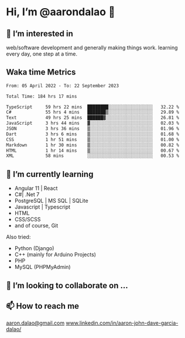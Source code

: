 # __Hi, I’m @aarondalao__ 👋 
## 👀 I’m interested in 
web/software development and generally making things work.
learning every day, one step at a time. 

## Waka time Metrics
<!--START_SECTION:waka-->

```txt
From: 05 April 2022 - To: 22 September 2023

Total Time: 184 hrs 17 mins

TypeScript     59 hrs 22 mins  ████████░░░░░░░░░░░░░░░░░   32.22 %
C#             55 hrs 4 mins   ███████▒░░░░░░░░░░░░░░░░░   29.89 %
Text           49 hrs 25 mins  ██████▓░░░░░░░░░░░░░░░░░░   26.81 %
JavaScript     3 hrs 44 mins   ▓░░░░░░░░░░░░░░░░░░░░░░░░   02.03 %
JSON           3 hrs 36 mins   ▒░░░░░░░░░░░░░░░░░░░░░░░░   01.96 %
Dart           3 hrs 6 mins    ▒░░░░░░░░░░░░░░░░░░░░░░░░   01.68 %
CSS            1 hr 51 mins    ▒░░░░░░░░░░░░░░░░░░░░░░░░   01.00 %
Markdown       1 hr 30 mins    ▒░░░░░░░░░░░░░░░░░░░░░░░░   00.82 %
HTML           1 hr 14 mins    ▒░░░░░░░░░░░░░░░░░░░░░░░░   00.67 %
XML            58 mins         ░░░░░░░░░░░░░░░░░░░░░░░░░   00.53 %
```

<!--END_SECTION:waka-->

## 🌱 I’m currently learning 

- Angular 11 | React 
- C#| .Net 7
- PostgreSQL | MS SQL | SQLite
- Javascript | Typescript
- HTML 
- CSS/SCSS
- and of course, Git 


Also tried:
- Python (Django)
- C++ (mainly for Arduino Projects)
- PHP
- MySQL (PHPMyAdmin)


## 💞️ I’m looking to collaborate on ...

## 📫 How to reach me 
aaron.dalao@gmail.com
www.linkedin.com/in/aaron-john-dave-garcia-dalao/

<!---
aarondalao/aarondalao is a ✨ special ✨ repository because its `README.md` (this file) appears on your GitHub profile.
You can click the Preview link to take a look at your changes.
--->
